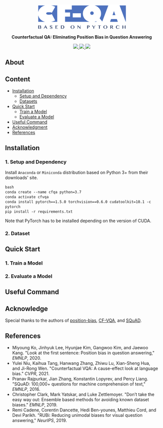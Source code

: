 <br />
<p align="center">
  <img src="img/cfqa_logo.png" alt="logo" width="290" height="80">

  <p align="center">
  <strong>Counterfactual QA: Eliminating Position Bias in Question Answering</strong>
  </p>
</p>

<p align="center">
  <a href="">
    <img src="https://img.shields.io/badge/Paper-%F0%9F%93%83-blue">
  </a>
  <a href="">
    <img src="https://img.shields.io/badge/Slide-%F0%9F%8E%AC-green">
  </a>
  <a href="">
    <img src="https://img.shields.io/badge/%E4%B8%AD%E8%AF%91%E7%89%88-%F0%9F%90%BC-red">
  </a>
</p>

## About

## Content

* [Installation](#installation)
    * [Setup and Dependency](#1-setup-and-dependencies)
    * [Datasets](#2-download-datasets)
* [Quick Start](#quick-start)
    * [Train a Model](#train-a-model)
    * [Evaluate a Model](#evaluate-a-model)
* [Useful Command](#useful-commands)
* [Acknowledgment](#acknowledgment)
* [References](#acknowledgment)

## Installation

### 1. Setup and Dependency

Install `Anaconda` or `Miniconda` distribution based on Python 3+ from their downloads' site.

```
bash
conda create --name cfqa python=3.7
conda activate cfvqa
conda install pytorch==1.5.0 torchvision==0.6.0 cudatoolkit=10.1 -c pytorch
pip install -r requirements.txt
```

Note that PyTorch has to be installed depending on the version of CUDA.

### 2. Dataset


## Quick Start

### 1. Train a Model

### 2. Evaluate a Model


## Useful Command

## Acknowledge

Special thanks to the authors of [position-bias][1], [CF-VQA][2], and [SQuAD][3].


## References

* Miyoung Ko, Jinhyuk Lee, Hyunjae Kim, Gangwoo Kim, and Jaewoo Kang. "Look at the first sentence: Position bias in question answering," *EMNLP*, 2020.
* Yulei Niu, Kaihua Tang, Hanwang Zhang, Zhiwu Lu, Xian-Sheng Hua, and Ji-Rong Wen. "Counterfactual VQA: A cause-effect look at language bias." *CVPR*, 2021.
* Pranav Rajpurkar, Jian Zhang, Konstantin Lopyrev, and Percy Liang. "SQuAD: 100,000+ questions for machine comprehension of text," *EMNLP*, 2016.
* Christopher Clark, Mark Yatskar, and Luke Zettlemoyer. "Don’t take the easy way out: Ensemble based methods for avoiding known dataset biases." *EMNLP*, 2019.
* Remi Cadene, Corentin Dancette, Hedi Ben-younes, Matthieu Cord, and Devi Parikh. "RUBi: Reducing unimodal biases for visual question answering," *NeurIPS*, 2019.


[1]: https://github.com/dmis-lab/position-bias
[2]: https://github.com/yuleiniu/cfvqa
[3]: https://rajpurkar.github.io/SQuAD-explorer/
